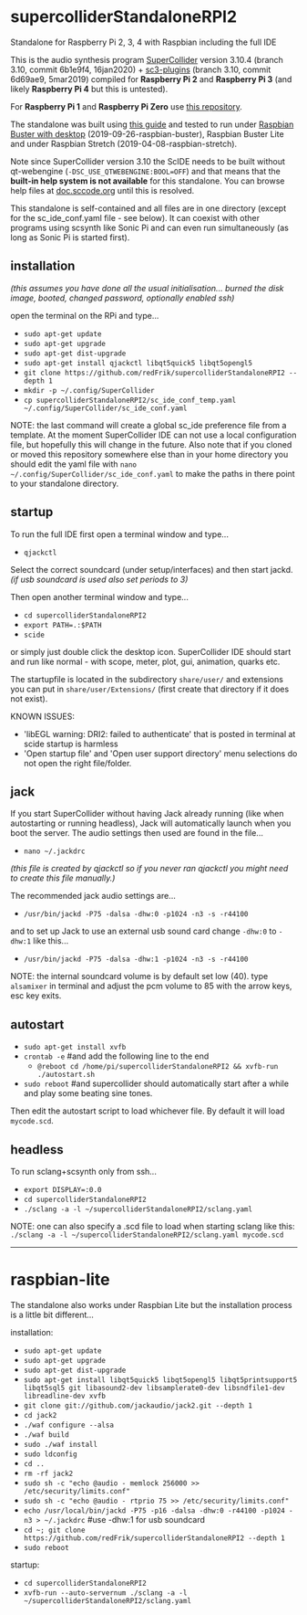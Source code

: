 # supercolliderStandaloneRPI2
Standalone for Raspberry Pi 2, 3, 4 with Raspbian including the full IDE

This is the audio synthesis program [SuperCollider](https://github.com/supercollider/supercollider) version 3.10.4 (branch 3.10, commit 6b1e9f4, 16jan2020) + [sc3-plugins](https://github.com/supercollider/sc3-plugins) (branch 3.10, commit 6d69ae9, 5mar2019) compiled for **Raspberry Pi 2** and **Raspberry Pi 3** (and likely **Raspberry Pi 4** but this is untested).

For **Raspberry Pi 1** and **Raspberry Pi Zero** use [this repository](https://github.com/redFrik/supercolliderStandaloneRPI1).

The standalone was built using [this guide](https://supercollider.github.io/development/building-raspberrypi.html) and tested to run under [Raspbian Buster with desktop](https://raspberrypi.org/downloads/raspbian/) (2019-09-26-raspbian-buster), Raspbian Buster Lite and under Raspbian Stretch (2019-04-08-raspbian-stretch).

Note since SuperCollider version 3.10 the ScIDE needs to be built without qt-webengine (`-DSC_USE_QTWEBENGINE:BOOL=OFF`) and that means that the **built-in help system is not available** for this standalone. You can browse help files at [doc.sccode.org](http://doc.sccode.org) until this is resolved.

This standalone is self-contained and all files are in one directory (except for the sc_ide_conf.yaml file - see below). It can coexist with other programs using scsynth like Sonic Pi and can even run simultaneously (as long as Sonic Pi is started first).

installation
--

_(this assumes you have done all the usual initialisation... burned the disk image, booted, changed password, optionally enabled ssh)_

open the terminal on the RPi and type...

* `sudo apt-get update`
* `sudo apt-get upgrade`
* `sudo apt-get dist-upgrade`
* `sudo apt-get install qjackctl libqt5quick5 libqt5opengl5`
* `git clone https://github.com/redFrik/supercolliderStandaloneRPI2 --depth 1`
* `mkdir -p ~/.config/SuperCollider`
* `cp supercolliderStandaloneRPI2/sc_ide_conf_temp.yaml ~/.config/SuperCollider/sc_ide_conf.yaml`

NOTE: the last command will create a global sc_ide preference file from a template. At the moment SuperCollider IDE can not use a local configuration file, but hopefully this will change in the future. Also note that if you cloned or moved this repository somewhere else than in your home directory you should edit the yaml file with `nano ~/.config/SuperCollider/sc_ide_conf.yaml` to make the paths in there point to your standalone directory.

startup
--

To run the full IDE first open a terminal window and type...

* `qjackctl`

Select the correct soundcard (under setup/interfaces) and then start jackd. _(if usb soundcard is used also set periods to 3)_

Then open another terminal window and type...

* `cd supercolliderStandaloneRPI2`
* `export PATH=.:$PATH`
* `scide`

or simply just double click the desktop icon. SuperCollider IDE should start and run like normal - with scope, meter, plot, gui, animation, quarks etc.

The startupfile is located in the subdirectory `share/user/` and extensions you can put in `share/user/Extensions/` (first create that directory if it does not exist).

KNOWN ISSUES:

* 'libEGL warning: DRI2: failed to authenticate' that is posted in terminal at scide startup is harmless
* 'Open startup file' and 'Open user support directory' menu selections do not open the right file/folder.

jack
--

If you start SuperCollider without having Jack already running (like when autostarting or running headless), Jack will automatically launch when you boot the server. The audio settings then used are found in the file...

* `nano ~/.jackdrc`

_(this file is created by qjackctl so if you never ran qjackctl you might need to create this file manually.)_

The recommended jack audio settings are...

* `/usr/bin/jackd -P75 -dalsa -dhw:0 -p1024 -n3 -s -r44100`

and to set up Jack to use an external usb sound card change `-dhw:0` to `-dhw:1` like this...

* `/usr/bin/jackd -P75 -dalsa -dhw:1 -p1024 -n3 -s -r44100`

NOTE: the internal soundcard volume is by default set low (40). type `alsamixer` in terminal and adjust the pcm volume to 85 with the arrow keys, esc key exits.

autostart
--

* `sudo apt-get install xvfb`
* `crontab -e` #and add the following line to the end
  * `@reboot cd /home/pi/supercolliderStandaloneRPI2 && xvfb-run ./autostart.sh`
* `sudo reboot` #and supercollider should automatically start after a while and play some beating sine tones.

Then edit the autostart script to load whichever file. By default it will load `mycode.scd`.

headless
--

To run sclang+scsynth only from ssh...

* `export DISPLAY=:0.0`
* `cd supercolliderStandaloneRPI2`
* `./sclang -a -l ~/supercolliderStandaloneRPI2/sclang.yaml`

NOTE: one can also specify a .scd file to load when starting sclang like this: `./sclang -a -l ~/supercolliderStandaloneRPI2/sclang.yaml mycode.scd`

- - -

raspbian-lite
==

The standalone also works under Raspbian Lite but the installation process is a little bit different...

installation:

* `sudo apt-get update`
* `sudo apt-get upgrade`
* `sudo apt-get dist-upgrade`
* `sudo apt-get install libqt5quick5 libqt5opengl5 libqt5printsupport5 libqt5sql5 git libasound2-dev libsamplerate0-dev libsndfile1-dev libreadline-dev xvfb`
* `git clone git://github.com/jackaudio/jack2.git --depth 1`
* `cd jack2`
* `./waf configure --alsa`
* `./waf build`
* `sudo ./waf install`
* `sudo ldconfig`
* `cd ..`
* `rm -rf jack2`
* `sudo sh -c "echo @audio - memlock 256000 >> /etc/security/limits.conf"`
* `sudo sh -c "echo @audio - rtprio 75 >> /etc/security/limits.conf"`
* `echo /usr/local/bin/jackd -P75 -p16 -dalsa -dhw:0 -r44100 -p1024 -n3 > ~/.jackdrc` #use -dhw:1 for usb soundcard
* `cd ~; git clone https://github.com/redFrik/supercolliderStandaloneRPI2 --depth 1`
* `sudo reboot`

startup:

* `cd supercolliderStandaloneRPI2`
* `xvfb-run --auto-servernum ./sclang -a -l ~/supercolliderStandaloneRPI2/sclang.yaml`
